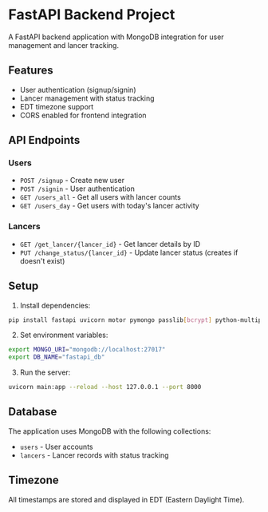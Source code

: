 # FastAPI Backend Project

A FastAPI backend application with MongoDB integration for user management and lancer tracking.

## Features

- User authentication (signup/signin)
- Lancer management with status tracking
- EDT timezone support
- CORS enabled for frontend integration

## API Endpoints

### Users
- `POST /signup` - Create new user
- `POST /signin` - User authentication
- `GET /users_all` - Get all users with lancer counts
- `GET /users_day` - Get users with today's lancer activity

### Lancers
- `GET /get_lancer/{lancer_id}` - Get lancer details by ID
- `PUT /change_status/{lancer_id}` - Update lancer status (creates if doesn't exist)

## Setup

1. Install dependencies:
```bash
pip install fastapi uvicorn motor pymongo passlib[bcrypt] python-multipart pytz
```

2. Set environment variables:
```bash
export MONGO_URI="mongodb://localhost:27017"
export DB_NAME="fastapi_db"
```

3. Run the server:
```bash
uvicorn main:app --reload --host 127.0.0.1 --port 8000
```

## Database

The application uses MongoDB with the following collections:
- `users` - User accounts
- `lancers` - Lancer records with status tracking

## Timezone

All timestamps are stored and displayed in EDT (Eastern Daylight Time).

